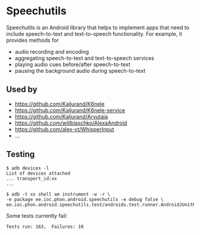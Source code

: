 Speechutils
===========

Speechutils is an Android library that helps to implement apps that need to include speech-to-text and text-to-speech functionality.
For example, it provides methods for

- audio recording and encoding
- aggregating speech-to-text and text-to-speech services
- playing audio cues before/after speech-to-text
- pausing the background audio during speech-to-text

Used by
-------

- https://github.com/Kaljurand/K6nele
- https://github.com/Kaljurand/K6nele-service
- https://github.com/Kaljurand/Arvutaja
- https://github.com/willblaschko/AlexaAndroid
- https://github.com/alex-vt/WhisperInput
- ...

Testing
-------

    $ adb devices -l
    List of devices attached
    ... transport_id:xx
    ...

    $ adb -t xx shell am instrument -w -r \
    -e package ee.ioc.phon.android.speechutils -e debug false \
    ee.ioc.phon.android.speechutils.test/androidx.test.runner.AndroidJUnitRunner

Some tests currently fail:

    Tests run: 163,  Failures: 10
